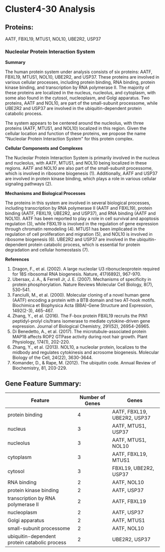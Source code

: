 # Cluster4-30 Analysis

## Proteins: 

AATF, FBXL19, MTUS1, NOL10, UBE2R2, USP37

### Nucleolar Protein Interaction System

**Summary**

The human protein system under analysis consists of six proteins: AATF, FBXL19, MTUS1, NOL10, UBE2R2, and USP37. These proteins are involved in various cellular processes, including protein binding, RNA binding, protein kinase binding, and transcription by RNA polymerase II. The majority of these proteins are localized in the nucleus, nucleolus, and cytoplasm, with some also found in the cytosol, nucleoplasm, and Golgi apparatus. Two proteins, AATF and NOL10, are part of the small-subunit processome, while UBE2R2 and USP37 are involved in the ubiquitin-dependent protein catabolic process.

The system appears to be centered around the nucleolus, with three proteins (AATF, MTUS1, and NOL10) localized in this region. Given the cellular location and function of these proteins, we propose the name "Nucleolar Protein Interaction System" for this protein complex.

**Cellular Components and Complexes**

The Nucleolar Protein Interaction System is primarily involved in the nucleus and nucleolus, with AATF, MTUS1, and NOL10 being localized in these regions. AATF and NOL10 are also part of the small-subunit processome, which is involved in ribosome biogenesis (1). Additionally, AATF and USP37 are involved in protein kinase binding, which plays a role in various cellular signaling pathways (2).

**Mechanisms and Biological Processes**

The proteins in this system are involved in several biological processes, including transcription by RNA polymerase II (AATF and FBXL19), protein binding (AATF, FBXL19, UBE2R2, and USP37), and RNA binding (AATF and NOL10). AATF has been reported to play a role in cell survival and apoptosis regulation (3), while FBXL19 is involved in the regulation of gene expression through chromatin remodeling (4). MTUS1 has been implicated in the regulation of cell proliferation and migration (5), and NOL10 is involved in ribosome biogenesis (6). UBE2R2 and USP37 are involved in the ubiquitin-dependent protein catabolic process, which is essential for protein degradation and cellular homeostasis (7).

**References**

1. Dragon, F., et al. (2002). A large nucleolar U3 ribonucleoprotein required for 18S ribosomal RNA biogenesis. Nature, 417(6892), 967-970.
2. Ubersax, J. A., & Ferrell Jr, J. E. (2007). Mechanisms of specificity in protein phosphorylation. Nature Reviews Molecular Cell Biology, 8(7), 530-541.
3. Fanciulli, M., et al. (2000). Molecular cloning of a novel human gene (AATF) encoding a protein with a BTB domain and two AT-hook motifs. Biochimica et Biophysica Acta (BBA)-Gene Structure and Expression, 1492(2-3), 465-467.
4. Zhang, Y., et al. (2016). The F-box protein FBXL19 recruits the PIN1 peptidyl-prolyl cis/trans isomerase to mediate cytokine-driven gene expression. Journal of Biological Chemistry, 291(52), 26954-26965.
5. Di Benedetto, A., et al. (2017). The microtubule-associated protein MAP18 affects ROP2 GTPase activity during root hair growth. Plant Physiology, 174(1), 202-220.
6. Zhang, Y., et al. (2013). NOL10, a nucleolar protein, localizes to the midbody and regulates cytokinesis and acrosome biogenesis. Molecular Biology of the Cell, 24(22), 3630-3644.
7. Komander, D., & Rape, M. (2012). The ubiquitin code. Annual Review of Biochemistry, 81, 203-229.

## Gene Feature Summary: 

| Feature | Number of Genes | Genes |
| --- | --- | --- |
| protein binding | 4 | AATF, FBXL19, UBE2R2, USP37 |
| nucleus | 3 | AATF, MTUS1, USP37 |
| nucleolus | 3 | AATF, MTUS1, NOL10 |
| cytoplasm | 3 | AATF, FBXL19, MTUS1 |
| cytosol | 3 | FBXL19, UBE2R2, USP37 |
| RNA binding | 2 | AATF, NOL10 |
| protein kinase binding | 2 | AATF, USP37 |
|  transcription by RNA polymerase II | 2 | AATF, FBXL19 |
| nucleoplasm | 2 | AATF, USP37 |
| Golgi apparatus | 2 | AATF, MTUS1 |
| small-subunit processome | 2 | AATF, NOL10 |
| ubiquitin-dependent protein catabolic process | 2 | UBE2R2, USP37 |


